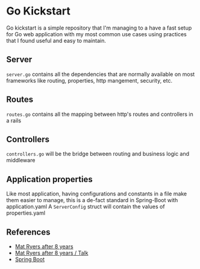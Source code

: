 # Go Kickstart

Go kickstart is a simple repository that I'm managing to a have a fast setup for Go web application
with my most common use cases using practices that I found useful and easy to maintain.

## Server

`server.go` contains all the dependencies that are normally available on most frameworks like routing, properties, http mangement, security, etc.

## Routes

`routes.go` contains all the mapping between http's routes and controllers in a rails

## Controllers

`controllers.go` will be the bridge between routing and business logic and middleware

## Application properties

Like most application, having configurations and constants in a file make them easier to manage, this is a de-fact standard in Spring-Boot with application.yaml
A `ServerConfig` struct will contain the values of properties.yaml

## 

## References

* [Mat Ryers after 8 years](https://pace.dev/blog/2018/05/09/how-I-write-http-services-after-eight-years.html)
* [Mat Ryers after 8 years / Talk](https://www.youtube.com/watch?v=8TLiGHJTlig)
* [Spring Boot](https://docs.spring.io/spring-boot/docs/current/reference/htmlsingle/)
